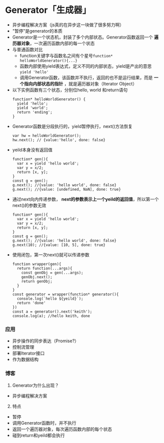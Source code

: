 # Generator「生成器」

* 异步编程解决方案（js真的在异步这一块做了很多努力啊）
* "暂停"是generator的本质
* Generator是一个状态机，封装了多个内部状态。Generator函数返回一个 **遍历器对象**，一次遍历函数内部的每一个状态
* 与普通函数对比
  * function关键字与函数名之间有个星号`function* helloWorldGenerator(){...}`
  * 函数内部使用yield表达式，定义不同的内部状态，yield是产出的意思 `yield 'hello'`
  * 调用Generator函数，该函数并不执行，返回的也不是运行结果，而是 **一个指向内部状态的指针** ，就是遍历器对象（Iterator Object）
* 以下实例函数有三个状态，分别位hello, world 和return语句
  ```
  function* helloWorldGenerator() {
    yield 'hello';
    yield 'world';
    return 'ending';
  }
  ```
* Generator函数是分段执行的，yield暂停执行，next()方法恢复
  ```
  var hw = helloWorldGenerator();
  hw.next(); // {value:'hello', done: false}
  ```
* yeild本身没有返回值
  ```
  function* gen(){
    var x = yield 'hello world';
    var y = x/2;
    return [x, y];
  }
  const g = gen();
  g.next(); //{value: 'hello world', done: false}
  g.next(); //{value: [undefined, NaN], done: true}
  ```
* 通过next向内传递参数， **next的参数表示上一个yeild的返回值**，所以第一个next()的参数无效
  ```
  function* gen(){
    var x = yield 'hello world';
    var y = x/2;
    return [x, y];
  }
  const g = gen();
  g.next(); //{value: 'hello world', done: false}
  g.next(10); //{value: [10, 5], done: true}
  ```
* 使用闭包，第一次next()就可以传递参数
  ```
  function wrapper(gen){
    return function(...args){
      const genObj = gen(...args);
      genObj.next();
      return genObj;
    }
  }
  const generator = wrapper(function* generator(){
    console.log(`hello ${yeild}`);
    return 'done'
  })
  const a = generator().next('keith');
  console.log(a); //hello keith, done
  ```


### 应用
* 异步操作的同步表达（Promise?）
* 控制流管理
* 部署Iterator接口
* 作为数据结构


### 博客
1. Generator为什么出现？
  * 异步编程解决方案
2. 特点
  * 暂停
  * 调用Generator函数时，并不执行
  * 返回一个遍历器对象，每次遍历函数内部的每个状态
  * 碰到return和yeild都会执行

